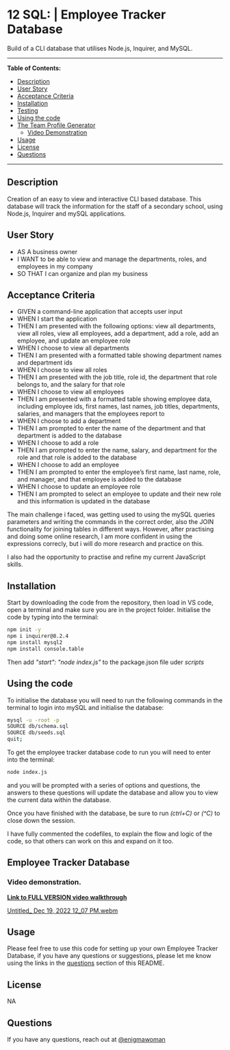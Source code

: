 # 12 SQL: | Employee Tracker Database

Build of a CLI database that utilises Node.js, Inquirer, and MySQL.

---

**Table of Contents:**

* [Description](#description)
* [User Story](#user-story)
* [Acceptance Criteria](#acceptance-criteria)
* [Installation](#installation)
* [Testing](#testing)
* [Using the code](#using-the-code)
* [The Team Profile Generator](#the-team-profile-generator)
    * [Video Demonstration](#video-demonstration)
* [Usage](#usage)
* [License](#license) 
* [Questions](#questions)

---

## Description

Creation of an easy to view and interactive CLI based database. This database will track the information for the staff of a secondary school, using Node.js, Inquirer and mySQL applications.


## User Story

* AS A business owner
* I WANT to be able to view and manage the departments, roles, and employees in my company
* SO THAT I can organize and plan my business


## Acceptance Criteria


* GIVEN a command-line application that accepts user input
* WHEN I start the application
* THEN I am presented with the following options: view all departments, view all roles, view all employees, add a department, add a role, add an employee, and update an employee role
* WHEN I choose to view all departments
* THEN I am presented with a formatted table showing department names and department ids
* WHEN I choose to view all roles
* THEN I am presented with the job title, role id, the department that role belongs to, and the salary for that role
* WHEN I choose to view all employees
* THEN I am presented with a formatted table showing employee data, including employee ids, first names, last names, job titles, departments, salaries, and managers that the employees report to
* WHEN I choose to add a department
* THEN I am prompted to enter the name of the department and that department is added to the database
* WHEN I choose to add a role
* THEN I am prompted to enter the name, salary, and department for the role and that role is added to the database
* WHEN I choose to add an employee
* THEN I am prompted to enter the employee’s first name, last name, role, and manager, and that employee is added to the database
* WHEN I choose to update an employee role
* THEN I am prompted to select an employee to update and their new role and this information is updated in the database 


The main challenge i faced, was getting used to using the mySQL queries parameters and writing the commands in the correct order, also the JOIN functionality for joining tables in different ways. However, after practising and doing some online research, I am more confident in using the expressions correcly, but i will do more research and practice on this.

I also had the opportunity to practise and refine my current JavaScript skills.

## Installation

Start by downloading the code from the repository, then load in VS code, open a terminal and make sure you are in the project folder.
Initialise the code by typing into the terminal:
```bash
npm init -y
npm i inquirer@8.2.4
npm install mysql2
npm install console.table
```

Then add *"start": "node index.js"* to the package.json file uder *scripts*

## Using the code

To initialise the database you will need to run the following commands in the terminal to login into mySQL and initialise the database:
```bash
mysql -u -root -p
SOURCE db/schema.sql
SOURCE db/seeds.sql
quit;
```

To get the employee tracker database code to run you will need to enter into the terminal:
```bash
node index.js
```
 and you will be prompted with a series of options and questions, the answers to these questions will update the database and allow you to view the current data within the database. 

Once you have finished with the database, be sure to run *(ctrl+C)* or *(^C)* to close down the session.

I have fully commented the codefiles, to explain the flow and logic of the code, so that others can work on this and expand on it too.


## Employee Tracker Database

### Video demonstration.

<a href="https://drive.google.com/file/d/1xS3HM0w1byVB7qQb6lXXFcCP9tKbyMjJ/view"><b>Link to FULL VERSION video walkthrough</b></a>

[Untitled_ Dec 19, 2022 12_07 PM.webm](https://user-images.githubusercontent.com/112570078/208424305-8dac7836-e943-4110-8836-7b6076547069.webm)


## Usage

Please feel free to use this code for setting up your own Employee Tracker Database, if you have any questions or suggestions, please let me know using the links in the [questions](#questions) section of this README.

## License

NA

## Questions

If you have any questions, reach out at [@enigmawoman](https://github.com/enigmawoman)</br>

